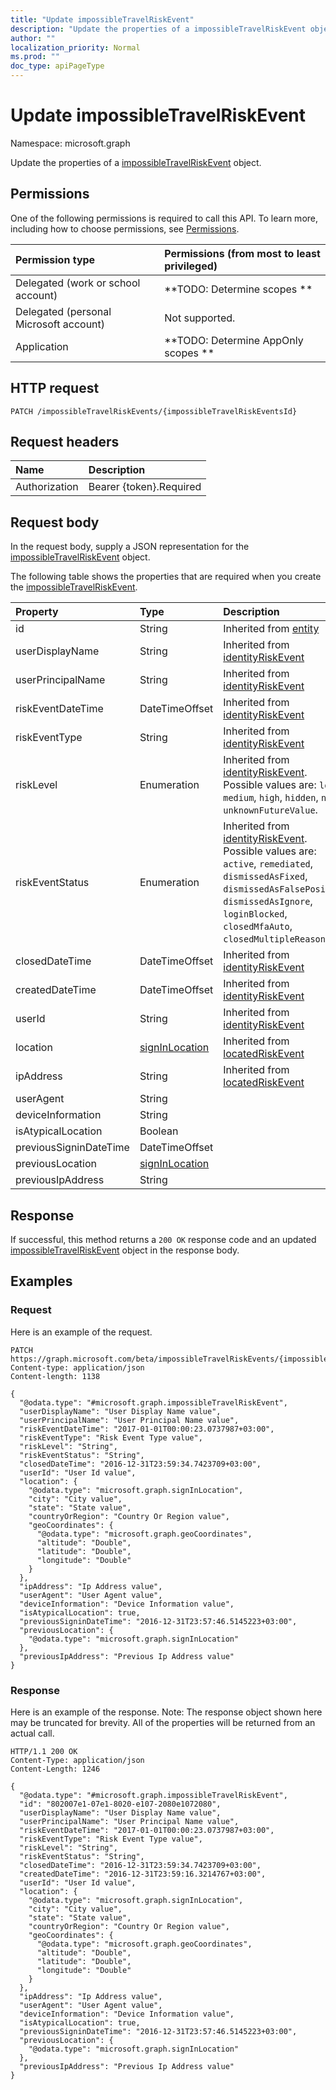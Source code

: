 ```yaml
---
title: "Update impossibleTravelRiskEvent"
description: "Update the properties of a impossibleTravelRiskEvent object."
author: ""
localization_priority: Normal
ms.prod: ""
doc_type: apiPageType
---
```


# Update impossibleTravelRiskEvent

Namespace: microsoft.graph

Update the properties of a [impossibleTravelRiskEvent](../resources/impossibletravelriskevent.md) object.

## Permissions
One of the following permissions is required to call this API. To learn more, including how to choose permissions, see [Permissions](/concepts/permissions-reference.md).

|Permission type|Permissions (from most to least privileged)|
|:---|:---|
|Delegated (work or school account)|**TODO: Determine scopes **|
|Delegated (personal Microsoft account)|Not supported.|
|Application|**TODO: Determine AppOnly scopes **|

## HTTP request
<!-- {
  "blockType": "ignored"
}
-->
``` http
PATCH /impossibleTravelRiskEvents/{impossibleTravelRiskEventsId}
```

## Request headers
|Name|Description|
|:---|:---|
|Authorization|Bearer {token}.Required|

## Request body
In the request body, supply a JSON representation for the [impossibleTravelRiskEvent](../resources/impossibletravelriskevent.md) object.

The following table shows the properties that are required when you create the [impossibleTravelRiskEvent](../resources/impossibletravelriskevent.md).

|Property|Type|Description|
|:---|:---|:---|
|id|String| Inherited from [entity](../resources/entity.md)|
|userDisplayName|String| Inherited from [identityRiskEvent](../resources/identityriskevent.md)|
|userPrincipalName|String| Inherited from [identityRiskEvent](../resources/identityriskevent.md)|
|riskEventDateTime|DateTimeOffset| Inherited from [identityRiskEvent](../resources/identityriskevent.md)|
|riskEventType|String| Inherited from [identityRiskEvent](../resources/identityriskevent.md)|
|riskLevel|Enumeration| Inherited from [identityRiskEvent](../resources/identityriskevent.md). Possible values are: `low`, `medium`, `high`, `hidden`, `none`, `unknownFutureValue`.|
|riskEventStatus|Enumeration| Inherited from [identityRiskEvent](../resources/identityriskevent.md). Possible values are: `active`, `remediated`, `dismissedAsFixed`, `dismissedAsFalsePositive`, `dismissedAsIgnore`, `loginBlocked`, `closedMfaAuto`, `closedMultipleReasons`.|
|closedDateTime|DateTimeOffset| Inherited from [identityRiskEvent](../resources/identityriskevent.md)|
|createdDateTime|DateTimeOffset| Inherited from [identityRiskEvent](../resources/identityriskevent.md)|
|userId|String| Inherited from [identityRiskEvent](../resources/identityriskevent.md)|
|location|[signInLocation](../resources/signinlocation.md)| Inherited from [locatedRiskEvent](../resources/locatedriskevent.md)|
|ipAddress|String| Inherited from [locatedRiskEvent](../resources/locatedriskevent.md)|
|userAgent|String||
|deviceInformation|String||
|isAtypicalLocation|Boolean||
|previousSigninDateTime|DateTimeOffset||
|previousLocation|[signInLocation](../resources/signinlocation.md)||
|previousIpAddress|String||



## Response
If successful, this method returns a `200 OK` response code and an updated [impossibleTravelRiskEvent](../resources/impossibletravelriskevent.md) object in the response body.

## Examples

### Request
Here is an example of the request.
<!-- {
  "blockType": "request",
  "name": "update_impossibletravelriskevent"
}
-->
``` http
PATCH https://graph.microsoft.com/beta/impossibleTravelRiskEvents/{impossibleTravelRiskEventsId}
Content-type: application/json
Content-length: 1138

{
  "@odata.type": "#microsoft.graph.impossibleTravelRiskEvent",
  "userDisplayName": "User Display Name value",
  "userPrincipalName": "User Principal Name value",
  "riskEventDateTime": "2017-01-01T00:00:23.0737987+03:00",
  "riskEventType": "Risk Event Type value",
  "riskLevel": "String",
  "riskEventStatus": "String",
  "closedDateTime": "2016-12-31T23:59:34.7423709+03:00",
  "userId": "User Id value",
  "location": {
    "@odata.type": "microsoft.graph.signInLocation",
    "city": "City value",
    "state": "State value",
    "countryOrRegion": "Country Or Region value",
    "geoCoordinates": {
      "@odata.type": "microsoft.graph.geoCoordinates",
      "altitude": "Double",
      "latitude": "Double",
      "longitude": "Double"
    }
  },
  "ipAddress": "Ip Address value",
  "userAgent": "User Agent value",
  "deviceInformation": "Device Information value",
  "isAtypicalLocation": true,
  "previousSigninDateTime": "2016-12-31T23:57:46.5145223+03:00",
  "previousLocation": {
    "@odata.type": "microsoft.graph.signInLocation"
  },
  "previousIpAddress": "Previous Ip Address value"
}
```

### Response
Here is an example of the response. Note: The response object shown here may be truncated for brevity. All of the properties will be returned from an actual call.
<!-- {
  "blockType": "response",
  "truncated": true
}
-->
``` http
HTTP/1.1 200 OK
Content-Type: application/json
Content-Length: 1246

{
  "@odata.type": "#microsoft.graph.impossibleTravelRiskEvent",
  "id": "802007e1-07e1-8020-e107-2080e1072080",
  "userDisplayName": "User Display Name value",
  "userPrincipalName": "User Principal Name value",
  "riskEventDateTime": "2017-01-01T00:00:23.0737987+03:00",
  "riskEventType": "Risk Event Type value",
  "riskLevel": "String",
  "riskEventStatus": "String",
  "closedDateTime": "2016-12-31T23:59:34.7423709+03:00",
  "createdDateTime": "2016-12-31T23:59:16.3214767+03:00",
  "userId": "User Id value",
  "location": {
    "@odata.type": "microsoft.graph.signInLocation",
    "city": "City value",
    "state": "State value",
    "countryOrRegion": "Country Or Region value",
    "geoCoordinates": {
      "@odata.type": "microsoft.graph.geoCoordinates",
      "altitude": "Double",
      "latitude": "Double",
      "longitude": "Double"
    }
  },
  "ipAddress": "Ip Address value",
  "userAgent": "User Agent value",
  "deviceInformation": "Device Information value",
  "isAtypicalLocation": true,
  "previousSigninDateTime": "2016-12-31T23:57:46.5145223+03:00",
  "previousLocation": {
    "@odata.type": "microsoft.graph.signInLocation"
  },
  "previousIpAddress": "Previous Ip Address value"
}
```


